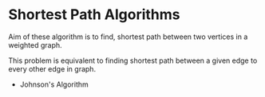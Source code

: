 # Shortest Path Algorithms

Aim of these algorithm is to find, shortest path between two
vertices in a weighted graph.

This problem is equivalent to finding shortest path between a
given edge to every other edge in graph.


- Johnson's Algorithm